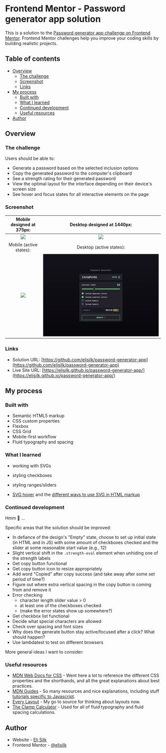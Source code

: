 # Frontend Mentor - Password generator app solution

This is a solution to the [Password generator app challenge on Frontend Mentor](https://www.frontendmentor.io/challenges/password-generator-app-Mr8CLycqjh). Frontend Mentor challenges help you improve your coding skills by building realistic projects.

## Table of contents

- [Overview](#overview)
  - [The challenge](#the-challenge)
  - [Screenshot](#screenshot)
  - [Links](#links)
- [My process](#my-process)
  - [Built with](#built-with)
  - [What I learned](#what-i-learned)
  - [Continued development](#continued-development)
  - [Useful resources](#useful-resources)
- [Author](#author)

## Overview

### The challenge

Users should be able to:

- Generate a password based on the selected inclusion options
- Copy the generated password to the computer's clipboard
- See a strength rating for their generated password
- View the optimal layout for the interface depending on their device's screen size
- See hover and focus states for all interactive elements on the page

### Screenshot

|               Mobile designed at 375px:                |               Desktop designed at 1440px:               |
| :----------------------------------------------------: | :-----------------------------------------------------: |
|   ![](./screenshots/screenshot-mobile-completed.png)   |   ![](./screenshots/screenshot-desktop-completed.png)   |
|                Mobile (active states):                 |                Desktop (active states):                 |
| ![](./screenshots/screenshot-mobile-active-states.png) | ![](./screenshots/screenshot-desktop-active-states.png) |

### Links

- Solution URL: [https://github.com/elisilk/password-generator-app](https://github.com/elisilk/password-generator-app)
- Live Site URL: [https://elisilk.github.io/password-generator-app/](https://elisilk.github.io/password-generator-app/)

## My process

### Built with

- Semantic HTML5 markup
- CSS custom properties
- Flexbox
- CSS Grid
- Mobile-first workflow
- Fluid typography and spacing

### What I learned

- working with SVGs
- styling checkboxes
- styling ranges/sliders

- [SVG hover](https://css-tricks.com/change-color-of-svg-on-hover/) and the [different ways to use SVG in HTML markup](https://css-tricks.com/using-svg/)

### Continued development

Hmm 🤔 ...

Specific areas that the solution should be improved:

- In defiance of the design's "Empty" state, choose to set up initial state (in HTML and in JS) with some amount of checkboxes checked and the slider at some reasonable start value (e.g., 12)
- Slight vertical shift in the `.strength-eval` element when unhiding one of the strength labels
- Get copy button functional
- Get copy button icon to resize appropriately
- Add word "Copied" after copy success (and take away after some set period of time?)
- Figure out where extra vertical spacing in the copy button is coming from and remove it
- Error checking
  - character length slider value > 0
  - at least one of the checkboxes checked
  - (make the error states show up somewhere?)
- Get checkbox list functional
- Decide what special characters are allowed
- Check over spacing and font sizes
- Why does the generate button stay active/focused after a click? What should happen?
- Use lambdatest to test on different browsers

More general ideas I want to consider:

### Useful resources

- [MDN Web Docs for CSS](https://developer.mozilla.org/en-US/docs/Web/CSS) - Went here a lot to reference the different CSS properties and the shorthands, and all the great explanations about best practices.
- [MDN Guides](https://developer.mozilla.org/en-US/docs/Learn) - So many resources and nice explanations, including stuff [tutorials specific to Javascript](https://developer.mozilla.org/en-US/docs/Web/JavaScript/Guide).
- [Every Layout](https://every-layout.dev/) - My go to source for thinking about layouts now.
- [The Clamp Calculator](https://royalfig.github.io/fluid-typography-calculator/) - Used for all of fluid typography and fluid spacing calculations.

## Author

- Website - [Eli Silk](https://github.com/elisilk)
- Frontend Mentor - [@elisilk](https://www.frontendmentor.io/profile/elisilk)
